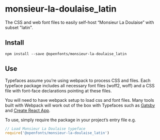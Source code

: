 
# monsieur-la-doulaise_latin

The CSS and web font files to easily self-host “Monsieur La Doulaise” with subset "latin".

## Install

`npm install --save @openfonts/monsieur-la-doulaise_latin`

## Use

Typefaces assume you’re using webpack to process CSS and files. Each typeface
package includes all necessary font files (woff2, woff) and a CSS file with
font-face declarations pointing at these files.

You will need to have webpack setup to load css and font files. Many tools built
with Webpack will work out of the box with Typefaces such as [Gatsby](https://github.com/gatsbyjs/gatsby)
and [Create React App](https://github.com/facebookincubator/create-react-app).

To use, simply require the package in your project’s entry file e.g.

```javascript
// Load Monsieur La Doulaise typeface
require('@openfonts/monsieur-la-doulaise_latin')
```
